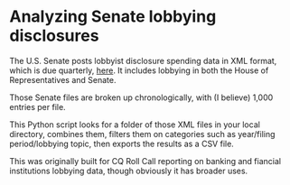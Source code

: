 # Analyzing Senate lobbying disclosures

The U.S. Senate posts lobbyist disclosure spending data in XML format, which is due quarterly, [here](https://www.senate.gov/legislative/Public_Disclosure/database_download.htm). It includes lobbying in both the House of Representatives and Senate.

Those Senate files are broken up chronologically, with (I believe) 1,000 entries per file.

This Python script looks for a folder of those XML files in your local directory, combines them, filters them on categories such as year/filing period/lobbying topic, then exports the results as a CSV file.

This was originally built for CQ Roll Call reporting on banking and fiancial institutions lobbying data, though obviously it has broader uses.